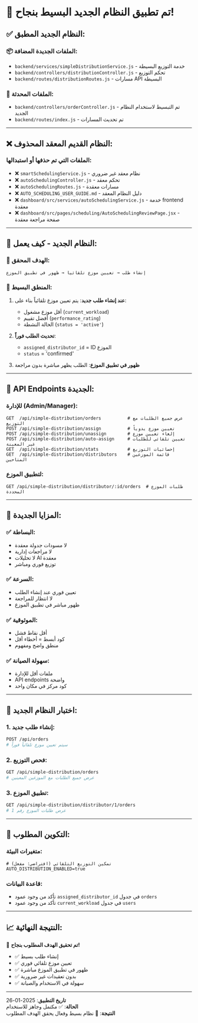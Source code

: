 
# 🎉 تم تطبيق النظام الجديد البسيط بنجاح!

## ✅ النظام الجديد المطبق:

### 📦 الملفات الجديدة المضافة:
- `backend/services/simpleDistributionService.js` - خدمة التوزيع البسيطة
- `backend/controllers/distributionController.js` - تحكم التوزيع  
- `backend/routes/distributionRoutes.js` - مسارات API البسيطة

### 🔄 الملفات المحدثة:
- `backend/controllers/orderController.js` - تم التبسيط لاستخدام النظام الجديد
- `backend/routes/index.js` - تم تحديث المسارات

---

## ❌ النظام القديم المعقد المحذوف:

### الملفات التي تم حذفها أو استبدالها:
- ❌ `smartSchedulingService.js` - نظام معقد غير ضروري  
- ❌ `autoSchedulingController.js` - تحكم معقد
- ❌ `autoSchedulingRoutes.js` - مسارات معقدة
- ❌ `AUTO_SCHEDULING_USER_GUIDE.md` - دليل النظام المعقد
- ❌ `dashboard/src/services/autoSchedulingService.js` - خدمة frontend معقدة
- ❌ `dashboard/src/pages/scheduling/AutoSchedulingReviewPage.jsx` - صفحة مراجعة معقدة

---

## 🚀 النظام الجديد - كيف يعمل:

### 🎯 الهدف المحقق:
```
إنشاء طلب → تعيين موزع تلقائياً → ظهور في تطبيق الموزع
```

### 🔧 المنطق البسيط:
1. **عند إنشاء طلب جديد**: يتم تعيين موزع تلقائياً بناء على:
   - أقل موزع مشغول (`current_workload`)
   - أفضل تقييم (`performance_rating`)
   - الحالة النشطة (`status = 'active'`)

2. **تحديث الطلب فوراً**: 
   - `assigned_distributor_id` = ID الموزع
   - `status` = 'confirmed'

3. **ظهور في تطبيق الموزع**: الطلب يظهر مباشرة بدون مراجعة

---

## 📱 API Endpoints الجديدة:

### للإدارة (Admin/Manager):
```
GET  /api/simple-distribution/orders          # عرض جميع الطلبات مع التوزيع
POST /api/simple-distribution/assign          # تعيين موزع يدوياً
POST /api/simple-distribution/unassign        # إلغاء تعيين موزع
POST /api/simple-distribution/auto-assign     # تعيين تلقائي للطلبات غير المعينة
GET  /api/simple-distribution/stats           # إحصائيات التوزيع
GET  /api/simple-distribution/distributors    # قائمة الموزعين المتاحين
```

### لتطبيق الموزع:
```
GET /api/simple-distribution/distributor/:id/orders  # طلبات الموزع المحددة
```

---

## 🎯 المزايا الجديدة:

### ✅ البساطة:
- لا مسودات جدولة معقدة
- لا مراجعات إدارية 
- لا تحليلات AI معقدة
- توزيع فوري ومباشر

### ✅ السرعة:
- تعيين فوري عند إنشاء الطلب
- لا انتظار للمراجعة
- ظهور مباشر في تطبيق الموزع

### ✅ الموثوقية:
- أقل نقاط فشل
- كود أبسط = أخطاء أقل
- منطق واضح ومفهوم

### ✅ سهولة الصيانة:
- ملفات أقل للإدارة
- API endpoints واضحة
- كود مركز في مكان واحد

---

## 🧪 اختبار النظام الجديد:

### 1. إنشاء طلب جديد:
```bash
POST /api/orders
# سيتم تعيين موزع تلقائياً فوراً
```

### 2. فحص التوزيع:
```bash
GET /api/simple-distribution/orders
# عرض جميع الطلبات مع الموزعين المعينين
```

### 3. تطبيق الموزع:
```bash
GET /api/simple-distribution/distributor/1/orders
# عرض طلبات الموزع رقم 1
```

---

## 🔧 التكوين المطلوب:

### متغيرات البيئة:
```env
# تمكين التوزيع التلقائي (افتراضي: مفعل)
AUTO_DISTRIBUTION_ENABLED=true
```

### قاعدة البيانات:
- تأكد من وجود عمود `assigned_distributor_id` في جدول `orders`
- تأكد من وجود عمود `current_workload` في جدول `users`

---

## 📈 النتيجة النهائية:

🎉 **تم تحقيق الهدف المطلوب بنجاح!**

- ✅ إنشاء طلب بسيط
- ✅ تعيين موزع تلقائي فوري  
- ✅ ظهور في تطبيق الموزع مباشرة
- ✅ بدون تعقيدات غير ضرورية
- ✅ سهولة في الاستخدام والصيانة

---

**تاريخ التطبيق**: 2025-01-26  
**الحالة**: ✅ مكتمل وجاهز للاستخدام  
**النتيجة**: 🚀 نظام بسيط وفعال يحقق الهدف المطلوب
